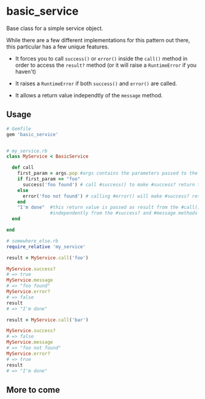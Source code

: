 # basic_service

Base class for a simple service object.

While there are a few different implementations for this pattern out there, this particular has a few unique features.

  - It forces you to call `success()` or `error()` inside the `call()` method in order to access the `result?` method (or it will raise a `RuntimeError` if you haven't)

  - It raises a `RuntimeError` if both `success()` and `error()` are called.

  - It allows a return value independtly of the `message` method.


## Usage

```ruby
# Gemfile
gem 'basic_service'


# my_service.rb
class MyService < BasicService

  def call
    first_param = args.pop #args contains the parameters passed to the call function
    if first_param == "foo"
      success('foo found') # call #success() to make #success? return true.
    else
      error('foo not found') # calling #error() will make #success? return false
    end
    "I'm done"  #this return value is passed as result from the #call() method itself,
                #independently from the #success? and #message methods
  end

end

# somewhere_else.rb
require_relative 'my_service'

result = MyService.call('foo')

MyService.success?
# => true
MyService.message
# => "foo found"
MyService.error?
# => false
result
# => "I'm done"

result = MyService.call('bar')

MyService.success?
# => false
MyService.message
# => "foo not found"
MyService.error?
# => true
result
# => "I'm done"

```

## More to come
